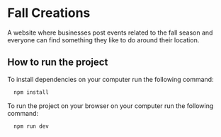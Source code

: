 # Fall Creations

A website where businesses post events related to the fall season and everyone can find something they like to do around their location.

## How to run the project

To install dependencies on your computer run the following command:

```bash
  npm install
```

To run the project on your browser on your computer run the following command:

```bash
  npm run dev
```
